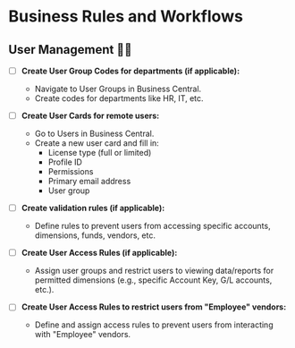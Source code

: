 # Business Rules and Workflows

## User Management 🧑‍💼

- [ ] **Create User Group Codes for departments (if applicable):**
  - Navigate to User Groups in Business Central.
  - Create codes for departments like HR, IT, etc.

- [ ] **Create User Cards for remote users:**
  - Go to Users in Business Central.
  - Create a new user card and fill in:
    - License type (full or limited)
    - Profile ID
    - Permissions
    - Primary email address
    - User group

- [ ] **Create validation rules (if applicable):**
  - Define rules to prevent users from accessing specific accounts, dimensions, funds, vendors, etc.

- [ ] **Create User Access Rules (if applicable):**
  - Assign user groups and restrict users to viewing data/reports for permitted dimensions (e.g., specific Account Key, G/L accounts, etc.).

- [ ] **Create User Access Rules to restrict users from "Employee" vendors:**
  - Define and assign access rules to prevent users from interacting with "Employee" vendors.
